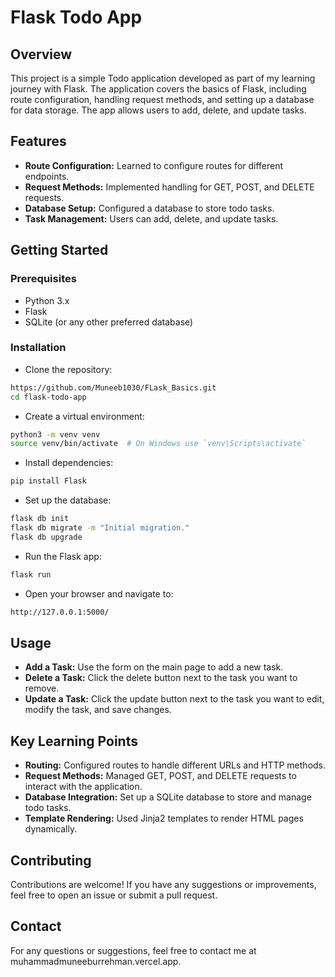 # Flask Todo App
## Overview
This project is a simple Todo application developed as part of my learning journey with Flask. The application covers the basics of Flask, including route configuration, handling request methods, and setting up a database for data storage. The app allows users to add, delete, and update tasks.

## Features
- **Route Configuration:** Learned to configure routes for different endpoints.
- **Request Methods:** Implemented handling for GET, POST, and DELETE requests.
- **Database Setup:** Configured a database to store todo tasks.
- **Task Management:** Users can add, delete, and update tasks.
## Getting Started
### Prerequisites
- Python 3.x
- Flask
- SQLite (or any other preferred database)
### Installation
- Clone the repository:

```bash
https://github.com/Muneeb1030/FLask_Basics.git
cd flask-todo-app
```
- Create a virtual environment:
```bash
python3 -m venv venv
source venv/bin/activate  # On Windows use `venv\Scripts\activate`
```
- Install dependencies:
```bash
pip install Flask
```
- Set up the database:
```bash
flask db init
flask db migrate -m "Initial migration."
flask db upgrade
```
- Run the Flask app:
```bash
flask run
```
- Open your browser and navigate to:
```bash
http://127.0.0.1:5000/
```
## Usage
- **Add a Task:** Use the form on the main page to add a new task.
- **Delete a Task:** Click the delete button next to the task you want to remove.
- **Update a Task:** Click the update button next to the task you want to edit, modify the task, and save changes.

## Key Learning Points
- **Routing:** Configured routes to handle different URLs and HTTP methods.
- **Request Methods:** Managed GET, POST, and DELETE requests to interact with the application.
- **Database Integration:** Set up a SQLite database to store and manage todo tasks.
- **Template Rendering:** Used Jinja2 templates to render HTML pages dynamically.
## Contributing
Contributions are welcome! If you have any suggestions or improvements, feel free to open an issue or submit a pull request.

## Contact
For any questions or suggestions, feel free to contact me at muhammadmuneeburrehman.vercel.app.
